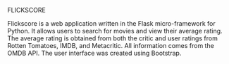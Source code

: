 FLICKSCORE

Flickscore is a web application written in the Flask micro-framework for Python. It allows users to search for movies and view their average rating. The average rating is obtained from both the critic and user ratings from Rotten Tomatoes, IMDB, and Metacritic. All information comes from the OMDB API. The user interface was created using Bootstrap.
